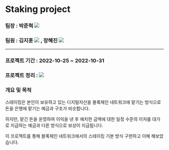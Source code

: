 # Staking project

### 팀장 : 박준혁 <a href="https://github.com/berrypjh"><img src="https://img.shields.io/badge/GitHub-181717?style=flat-square&logo=GitHub&logoColor=white"/></a>

### 팀원 : 김지훈 <a href="https://github.com/jihoon1"><img src="https://img.shields.io/badge/GitHub-181717?style=flat-square&logo=GitHub&logoColor=white"/></a> , 장혜진 <a href="https://github.com/HYEJIN3"><img src="https://img.shields.io/badge/GitHub-181717?style=flat-square&logo=GitHub&logoColor=white"/></a>

---

### 프로젝트 기간 : 2022-10-25 ~ 2022-10-31

### 프로젝트 정리 : <a href="https://www.notion.so/codestates/9-56627a44769a4a60b824bbbbcea16740"><img src="https://img.shields.io/badge/Notion-000000?style=flat-square&logo=Notion&logoColor=white"/></a>

### 개요 및 목적

스테이킹은 본인이 보유하고 있는 디지털자산을 블록체인 네트워크에 맡기는 방식으로 돈을 은행에 맡기는 예금과 구조가 비슷합니다.

하지만, 맡긴 돈을 운영하여 이익을 낸 후 예치한 금액에 대한 일정 수준의 이자를 대가로 지급하는 예금과 다른 방식으로 보상이 지급됩니다.

이 프로젝트를 통해 블록체인 네트워크에서의 스테이킹 기본 방식 구현하고 이해 해보았습니다.
